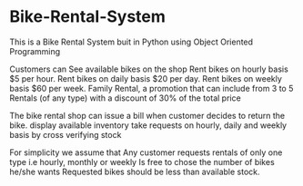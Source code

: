 # Bike-Rental-System

This is a Bike Rental System buit in Python using Object Oriented Programming

Customers can
See available bikes on the shop
Rent bikes on hourly basis $5 per hour.
Rent bikes on daily basis $20 per day.
Rent bikes on weekly basis $60 per week.
Family Rental, a promotion that can include from 3 to 5 Rentals (of any type) with a discount of 30% of the total price

The bike rental shop can
issue a bill when customer decides to return the bike.
display available inventory
take requests on hourly, daily and weekly basis by cross verifying stock

For simplicity we assume that
Any customer requests rentals of only one type i.e hourly, monthly or weekly
Is free to chose the number of bikes he/she wants
Requested bikes should be less than available stock.
